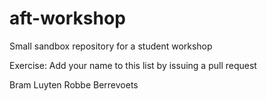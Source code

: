 # aft-workshop
Small sandbox repository for a student workshop

Exercise: Add your name to this list by issuing a pull request

Bram Luyten
Robbe Berrevoets
